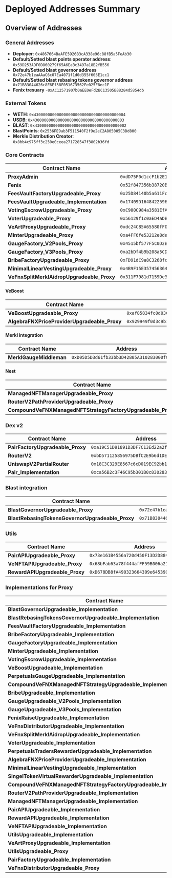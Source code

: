 # Deployed Addresses Summary

## Overview of Addresses

### General Addresses

- **Deployer**: `0x4867664BaAFE5926B3cA338e96c88fB5a5FeAb30`
- **Default/Setted blast points operator address**: `0x59D253ADF0D860279f65A6EaBc3497a18B2fB556`
- **Default/Setted blast governor address**` 0x72e47b1eaAAaC6c07Ea4071f1d0d355f603E1cc1` 
- **Default/Setted blast rebasing tokens governor address**` 0x71B83044626c8F6Ef38F051673562Fe025F8ec1F` 
- **Fenix tresuary** -`0xAC12571907b0aEE0eFd2BC13505B88284d5854db`

### External Tokens
- **WETH**: `0x4300000000000000000000000000000000000004`
- **USDB**: `0x4300000000000000000000000000000000000003`
- **BLAST**: `0x4300000000000000000000000000000000000002`
- **BlastPoints**: `0x2536FE9ab3F511540F2f9e2eC2A805005C3Dd800`
- **Merkle Distribution Creator**: `0x8bb4c975ff3c250e0ceea271728547f3802b36fd`

### Core Contracts

| Contract Name | Address |
| -------------- | ------- |
| **ProxyAdmin** | `0xdD75F0d1ccF1b2E115d87f0177b67c0F0F8429B5` |
| **Fenix** | `0x52f847356b38720B55ee18Cb3e094ca11C85A192` |
| **FeesVaultFactoryUpgradeable_Proxy** | `0x25D84140b5a611Fc8b13B0a73b7ac86d30C81edB` |
| **FeesVaultUpgradeable_Implementation** |`0x17409D1648422596B447BC3FcEE92a5f291e4604` |
| **VotingEscrowUpgradeable_Proxy** | `0xC900C984a3581EfA4Fb56cAF6eF19721aAFbB4f9` |
| **VoterUpgradeable_Proxy** | `0x56129f1c0aED4aDBeE862986FAcE5Ba8c9aC3d9B` |
| **VeArtProxyUpgradeable_Proxy** | `0xdc24C85A65580fF0d6c9178534e98ac4C8eCE8f8` |
| **MinterUpgradeable_Proxy** | `0xa4FF6fe53212e8da028e0a34819006A26615D9f8` |
| **GaugeFactory_V2Pools_Proxy** | `0x4515bf577F5C0D2B42b2528d5dD8C4eC47EFA408` |
| **GaugeFactory_V3Pools_Proxy** | `0xa2bDf4b9b208a5CD99675Ba8D87c40dE1911Fbe9` |
| **BribeFactoryUpgradeable_Proxy** | `0xFD91dC9a8C3268fc556838baEd5871BE3Af6f32e` |
| **MinimalLinearVestingUpgradeable_Proxy** | `0x4B9F15E357456364f715AddC6f120148767fc530`|
| **VeFnxSplitMerklAidropUpgradeable_Proxy** | `0x311F7981d7159De374c378Be0815DC4257b50468` |

#### VeBoost
| Contract Name | Address |
| ------------- | ------- |
| **VeBoostUpgradeable_Proxy** | `0xaf85834fc0d0302c82919E10c8817609a310fd2c` |
| **AlgebraFNXPriceProviderUpgradeable_Proxy** | `0x929949f0d3c9b19e142ac20Ae49A1447D67F4163` |


#### Merkl integration
| Contract Name | Address |
| ------------- | ------- |
| **MerklGaugeMiddleman** | `0xD05D5D3d61fb33bb3D42805A310283000f02cFd9` |

#### Nest
| Contract Name | Address |
| ------------- | ------- |
| **ManagedNFTManagerUpgradeable_Proxy** | `0x1A24B4bD1F8BE73098342167Cb3fE63FD1EaC42B` |
| **RouterV2PathProviderUpgradeable_Proxy** | `0x8231A273e43B042D374d8D11Fe904482d2c91CC6` |
| **CompoundVeFNXManagedNFTStrategyFactoryUpgradeable_Proxy** |`0xdb60b6cEB16dB04db0A6Fe85b1fE868FFdA20660` |

### Dex v2

| Contract Name | Address |
| ------------- | ------- |
| **PairFactoryUpgradeable_Proxy** | `0xa19C51D91891D3DF7C13Ed22a2f89d328A82950f` |
| **RouterV2** | `0xbD571125856975DBfC2E9b6d1DE496D614D7BAEE` |
| **UniswapV2PartialRouter** | `0x18C3C329E8567c6cD019EC92bb1134E1e8F76Eaf` |
| **Pair_Implementation** | `0xca56B2c3F46C95b301B0c830283c065c2bF9D4bb` |



### Blast integration
| Contract Name | Address |
| ------------- | ------- |
| **BlastGovernorUpgradeable_Proxy** | `0x72e47b1eaAAaC6c07Ea4071f1d0d355f603E1cc1` |
| **BlastRebasingTokensGovernorUpgradeable_Proxy** | `0x71B83044626c8F6Ef38F051673562Fe025F8ec1F` |



### Utils
| Contract Name | Address |
| ------------- | ------- |
| **PairAPIUpgradeable_Proxy** | `0x73e161B4556a720d450F13D2D884D0f2f8147cdd` |
| **VeNFTAPIUpgradeable_Proxy** | `0x68bFab63a78f444afFF59B006a2163c221CDEd71` |
| **RewardAPIUpgradeable_Proxy** | `0xD678DB8fA490323664309e645390b6D8ee327FfE` |


### Implementations for Proxy

| Contract Name | Address |
| ------------- | ------- |
| **BlastGovernorUpgradeable_Implementation** | `0x2A22fC295cf3771015e18c08F37A5D65E313349d` |
| **BlastRebasingTokensGovernorUpgradeable_Implementation** | `0x45882278Dc8D8DD2199aED9905A825C5acED2902`|
| **FeesVaultFactoryUpgradeable_Implementation** | `0x17409D1648422596B447BC3FcEE92a5f291e4604` |
| **BribeFactoryUpgradeable_Implementation** | `0x32c981701cBdbA2C295427459f87fCceF57a0dA8` |
| **GaugeFactoryUpgradeable_Implementation** | `0x1b9E41D2Fb5668E6333849E56A6A3B8e95a1f8F1` |
| **MinterUpgradeable_Implementation** | `0x0FafA9074aBf128db1467af2FC592815b14508cd` |
| **VotingEscrowUpgradeable_Implementation** | `0x8AE906Ca9FCEF9FB07f436371F4dA9BA28f86C0F`|
| **VeBoostUpgradeable_Implementation** | `0xAA9378E03b4852EA02466Ad1a4BF685715a3F6d7` |
| **PerpetualsGaugeUpgradeable_Implementation** | `0xEbbA76Fc6045E0F5903BF2DE1e2AFE9c0df94622` |
| **CompoundVeFNXManagedNFTStrategyUpgradeable_Implementation** | `0xdC2a9AA0c13576CE714DCF4e81145D486444F103` |
| **BribeUpgradeable_Implementation** | `0x721B2c9b1c44B0A215803A872DF84E02dcAafD5a` |
| **GaugeUpgradeable_V2Pools_Implementation** | `0x67d391Aa49ddD09E57b0b9226e2891e408621e9b` |
| **GaugeUpgradeable_V3Pools_Implementation** | `0x58D12813E77B87c67ccC9312598c8E1d35B96E23` |
| **FenixRaiseUpgradeable_Implementation** | `0xbE9395E1F7D07e3Ce241b1ba0D95c83a883b9e6c` |
| **VeFnxDistributorUpgradeable_Implementation** | `0x19FDEF46fC1fcbE51eD0a482B26d7C8412fA316c` |
| **VeFnxSplitMerklAidropUpgradeable_Implementation** | `0xa1d61F8893dc1341Af9ce6F2289cEe869a220153`|
| **VoterUpgradeable_Implementation** | `0xc6552a3E87b416FBE211b91cE1A7886336f20456`|
| **PerpetualsTradersRewarderUpgradeable_Implementation** | `0x2bA2D6E0810b3263AbBc2eA797E94D3bC8bdb564` |
| **AlgebraFNXPriceProviderUpgradeable_Implementation** | `0x2c166ab0429e8f10d806FF86eddb59Eb2548B311` |
| **MinimalLinearVestingUpgradeable_Implementation** | `0xA4C830D9C19b6b881408cf74e00Cff1ad3800270` |
| **SingelTokenVirtualRewarderUpgradeable_Implementation** | `0xA2b8815b1761Ea8cc351Ca6619d1AC2998561196` |
| **CompoundVeFNXManagedNFTStrategyFactoryUpgradeable_Implementation** | `0xefE86ABbF1C18Df85a77e80cC60dFb4d46365CF1` |
| **RouterV2PathProviderUpgradeable_Implementation** | `0xbD7852f7e21bc23944A2809315385733C734369c` |
| **ManagedNFTManagerUpgradeable_Implementation** | `0xCDA71d2F336Eb92341A9cd31E520a07C7eD99B89` |
| **PairAPIUpgradeable_Implementation** | `0x2f0044922D9a58F8EcC78D4f898eA64FCa364E71` |
| **RewardAPIUpgradeable_Implementation** | `0x256Eb6dE4cA0ac5CC952D773c93F1AB7f5064B1E`|
| **VeNFTAPIUpgradeable_Implementation** | `0x38Fec988ebCd4159d655295Aa37C321382dBb766`|
| **UtilsUpgradeable_Implementation** | `0xdFC1aA538166d2DeB49765Ee74841a6ea5278D5f` |
| **VeArtProxyUpgradeable_Implementation** | `0xdc24C85A65580fF0d6c9178534e98ac4C8eCE8f8` |
| **UtilsUpgradeable_Proxy** | `0x0c39cC69DD9f0a06360be1E8d46565eC24Ad7A4F` |
| **PairFactoryUpgradeable_Implementation** | `0x0b3F38F9a1C62065234e234Ac8a9Edc6743563E9` |
| **VeFnxDistributorUpgradeable_Proxy** | `0x4d8513df0A19aa65398cB8495AeA319F4F81448e` |
